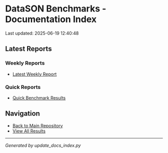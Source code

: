 # DataSON Benchmarks - Documentation Index

Last updated: 2025-06-19 12:40:48

## Latest Reports

### Weekly Reports
- [Latest Weekly Report](weekly-reports/latest.html)

### Quick Reports  
- [Quick Benchmark Results](results/)

## Navigation
- [Back to Main Repository](../)
- [View All Results](results/)

---
*Generated by update_docs_index.py*
